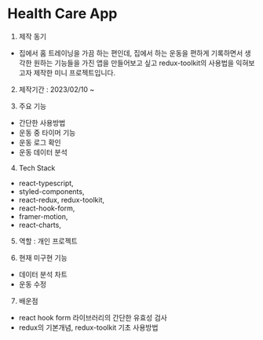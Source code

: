 # Health Care App

1. 제작 동기

- 집에서 홈 트레이닝을 가끔 하는 편인데, 집에서 하는 운동을 편하게 기록하면서 생각한 원하는 기능들을 가진 앱을 만들어보고 싶고 redux-toolkit의 사용법을 익혀보고자 제작한 미니 프로젝트입니다.

2. 제작기간 : 2023/02/10 ~

3. 주요 기능

- 간단한 사용방법
- 운동 중 타이머 기능
- 운동 로그 확인
- 운동 데이터 분석

4. Tech Stack

- react-typescript,
- styled-components,
- react-redux, redux-toolkit,
- react-hook-form,
- framer-motion,
- react-charts,

5. 역할 : 개인 프로젝트

6. 현재 미구현 기능

- 데이터 분석 차트
- 운동 수정

7. 배운점

- react hook form 라이브러리의 간단한 유효성 검사
- redux의 기본개념, redux-toolkit 기초 사용방법

<!-- 8. 보완점 -->
